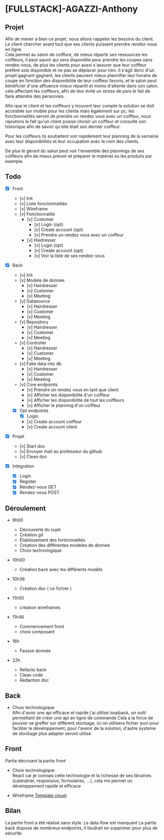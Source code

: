 # [FULLSTACK]-AGAZZI-Anthony

## Projet

Afin de mener a bien ce projet, nous allons rappeler les besoins du client. Le client chercher avant tout que ses clients puissent prendre rendez-vous en ligne.  
Cela permet au salon de coiffure, de mieux répartir ses ressources les coiffeurs, il peut savoir qui sera disponible pour prendre les coupes sans rendez-vous, de plus les clients pour aussi s'assurer que leur coiffeur préféré sois disponible et ne pas se déplacer pour rien. Il s'agit donc d'un projet gagnant gagnant, les clients peuvent mieux plannifier leur horaire de coupe en fonction des disponibilité de leur coiffeur favoris, et le salon peut bénéficier d'une affluence mieux répartit et moins d'attente dans son salon, cela affectant les coiffeurs, afin de leur évité un stress de pars le fait de faire attendre des personnes.

Afin que le client et les coiffeurs y trouvent leur compte la solution se doit accesbile sur mobile pour les clients mais également sur pc, les fonctionnalités seront de prendre un rendez vous avec un coiffeur, nous rajoutons le fait qu'un client puisse choisir un coiffeur et consulté son historique afin de savoir qu'elle était son dernier coiffeur.

Pour les coiffeurs ils souhaitent voir rapidement leur planning de la semaine avec leur disponibilités et leur occupation avec le nom des clients.

De plus le gérant du salon peut voir l'ensemble des plannings de ses coiffeurs afin de mieux prévoir et préparer le matériel ou les produits par exemple.

## Todo

- [x] Front
  - [v] Init
  - [v] Liste fonctionnalités
  - [v] Wireframe
  - [v] Fonctionnalité
    - [v] Customer
      - [v] Login (opt)
      - [v] Create account (opt)
      - [v] Prendre un rendez vous avec un coiffeur
    - [v] Haidresser
      - [v] Login (opt)
      - [v] Create account (opt)
      - [v] Voir la liste de ses rendez-vous

- [x] Back
  - [v] Init
  - [v] Modele de donnée
    - [v] Hairdresser
    - [v] Customer
    - [v] Meeting
  - [v] Datasource
    - [v] Hairdresser
    - [v] Customer
    - [v] Meeting
  - [v] Repository
    - [v] Hairdresser
    - [v] Customer
    - [v] Meeting
  - [v] Controller
    - [v] Hairdresser
    - [v] Customer
    - [v] Meeting
  - [v] Fake data into db
    - [v] Hairdresser
    - [v] Customer
    - [v] Meeting
  - [v] Core endpoints
    - [v] Prendre un rendez vous en tant que client
    - [v] Afficher les disponibilité d'un coiffeur
    - [v] Afficher les disponibilité de tout les coiffeurs
    - [v] Afficher le planning d'un coiffeur
  - [x] Opt endpoints
    - [x] Login
    - [v] Create account coiffeur
    - [v] Create account client
- [x] Projet
  - [v] Start doc
  - [v] Envoyer mail au professeur du github
  - [v] Clean doc

- [x] Intégration
  - [x] Login
  - [x] Register
  - [x] Rendez-vous GET
  - [x] Rendez-vous POST

## Déroulement

- 9h00
  - Découverte du sujet
  - Création git
  - Établissement des fontionnalités
  - Création des différentes modeles de donnée
  - Choix technologique

- 10h00
  - Création back avec les différents modèls

- 10h36
  - Création doc ( ce fichier )

- 11h00
  - création wireframes
- 11h46
  - Commencement front
  - choix composant

- 16h  
  - Fausse donnée

- 22h  
  - Refacto back
  - Clean code
  - Redaction doc

## Back

- Choix technologique  
Afin d'avoir une api efficace et rapide j'ai utilisé loopback, un outil permettant de créer une api en ligne de commande
Cela a la force de pouvoir se greffer sur différent stockage, ici on utilisera fichier json pour faciliter le développement, pour l'avenir de la solution, d'autre systeme de stockage plus adapter seront utilisé.

## Front

Partie décrivant la partie front

- Choix technologique:  
  React car je connais cette technologie et la richesse de ses librairies (calendrier, responsive, formulaires, ...), cela me permet un développement rapide et efficace

- Wireframe [Template visuel](https://projects.invisionapp.com/freehand/document/41o73z6Re)

## Bilan

La partie front a été réalisé sans style. Le data flow est manquant
La partie back dispose de nombreux endpoints, il faudrait en supprimer pour plus de sécurité.
